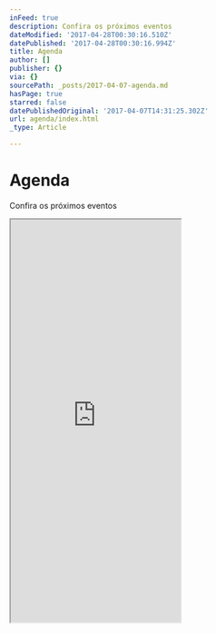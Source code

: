 ```yaml
---
inFeed: true
description: Confira os próximos eventos
dateModified: '2017-04-28T00:30:16.510Z'
datePublished: '2017-04-28T00:30:16.994Z'
title: Agenda
author: []
publisher: {}
via: {}
sourcePath: _posts/2017-04-07-agenda.md
hasPage: true
starred: false
datePublishedOriginal: '2017-04-07T14:31:25.302Z'
url: agenda/index.html
_type: Article

---
```

# Agenda

Confira os próximos eventos

<iframe src="https://the-grid.github.io/ed-userhtml/?g=eJwljkEOgjAQAO--gmwiR1tiosaw-AGPfgDLlm4oFNqV6u81eJu5TGZXs43tSEWKBsGJzOmqlFA7vuaDCaMaEtvTZ0jVe5HLYNfpeFuZMvoycUdzO5FHUyYX8oPFE-qN76EPqKHY2s8QO4oIP8_ciUOotN5D4Yh7JwhnraGp1X-k-QLViTG1" height="710" style=""></iframe>